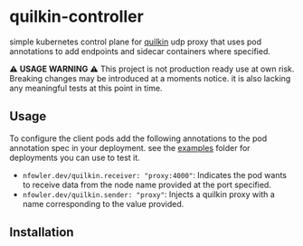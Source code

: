 # quilkin-controller

simple kubernetes control plane for [quilkin](https://github.com/googleforgames/quilkin) udp proxy that uses pod annotations to add endpoints and sidecar containers where specified.

:warning: **USAGE WARNING** :warning:
This project is not production ready use at own risk. Breaking changes may be introduced at a moments notice. it is also lacking any meaningful tests at this point in time.

## Usage

To configure the client pods add the following annotations to the pod annotation spec in your deployment.
see the [examples](examples) folder for deployments you can use to test it.

- `nfowler.dev/quilkin.receiver: "proxy:4000"`: Indicates the pod wants to receive data from the node name provided at the port specified.
- `nfowler.dev/quilkin.sender: "proxy"`: Injects a quilkin proxy with a name corresponding to the value provided.

## Installation
